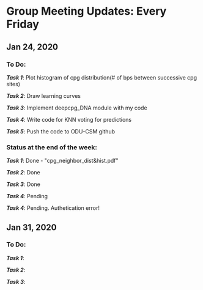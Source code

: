 # Group Meeting Updates: Every Friday
## Jan 24, 2020
  ### To Do:
  _**Task 1**_: Plot histogram of cpg distribution(# of bps between successive cpg sites)
  
  _**Task 2**_: Draw learning curves
  
  _**Task 3**_: Implement deepcpg_DNA module with my code
  
  _**Task 4**_: Write code for KNN voting for predictions
  
   _**Task 5**_: Push the code to ODU-CSM github
  
 ### Status at the end of the week:
  _**Task 1**_: Done - "cpg_neighbor_dist&hist.pdf"
  
  _**Task 2**_: Done 
  
  _**Task 3**_: Done
  
  _**Task 4**_: Pending
  
  _**Task 4**_: Pending. Authetication error!



## Jan 31, 2020
  ### To Do:
  _**Task 1**_: 
  
  _**Task 2**_:
  
  _**Task 3**_: 
